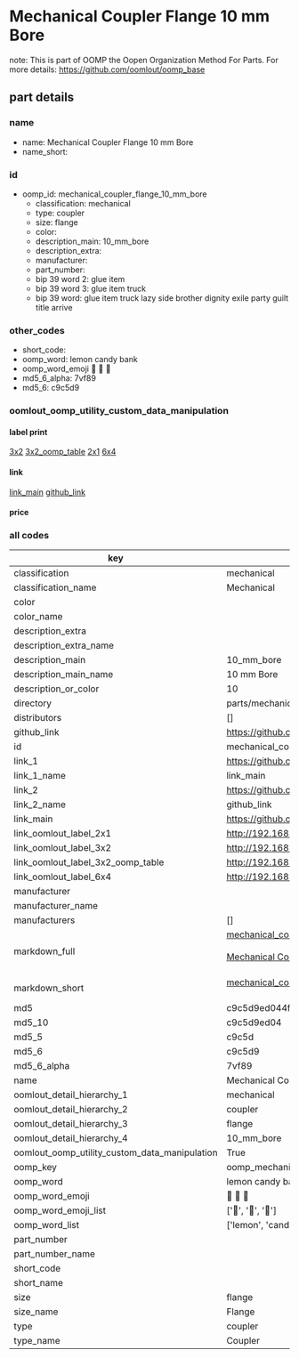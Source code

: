 # Mechanical Coupler Flange 10 mm Bore  

note: This is part of OOMP the Oopen Organization Method For Parts. For more details: https://github.com/oomlout/oomp_base

##  part details





### name
* name: Mechanical Coupler Flange 10 mm Bore
* name_short: 
### id
* oomp_id: mechanical_coupler_flange_10_mm_bore
  * classification: mechanical
  * type: coupler
  * size: flange
  * color: 
  * description_main: 10_mm_bore
  * description_extra: 
  * manufacturer: 
  * part_number: 
  * bip 39 word 2: glue item
  * bip 39 word 3: glue item truck
  * bip 39 word: glue item truck lazy side brother dignity exile party guilt title arrive

### other_codes
* short_code: 
* oomp_word: lemon candy bank
* oomp_word_emoji :lemon: :candy: :bank:
* md5_6_alpha: 7vf89
* md5_6: c9c5d9






### oomlout_oomp_utility_custom_data_manipulation
#### label print
[3x2](http://192.168.1.245:1112/?label=oomp%207vf89)
[3x2_oomp_table](http://192.168.1.107:1112/?label=oomp%207vf89)
[2x1](http://192.168.1.242:1112/?label=oomp%207vf89)
[6x4](http://192.168.1.55:1112/?label=oomp%207vf89)    

#### link

[link_main](https://github.com/oomlout/oomlout_oomp_current_version_messy/tree/main/parts/mechanical_coupler_flange_10_mm_bore) [github_link](https://github.com/oomlout/oomlout_oomp_part_src/tree/main/parts/mechanical_coupler_flange_10_mm_bore)                             

#### price







### all codes 
| key | value |  
| --- | --- |  
| classification | mechanical |  
| classification_name | Mechanical |  
| color |  |  
| color_name |  |  
| description_extra |  |  
| description_extra_name |  |  
| description_main | 10_mm_bore |  
| description_main_name | 10 mm Bore |  
| description_or_color | 10 |  
| directory | parts/mechanical_coupler_flange_10_mm_bore |  
| distributors | [] |  
| github_link | https://github.com/oomlout/oomlout_oomp_part_src/tree/main/parts/mechanical_coupler_flange_10_mm_bore |  
| id | mechanical_coupler_flange_10_mm_bore |  
| link_1 | https://github.com/oomlout/oomlout_oomp_current_version_messy/tree/main/parts/mechanical_coupler_flange_10_mm_bore |  
| link_1_name | link_main |  
| link_2 | https://github.com/oomlout/oomlout_oomp_part_src/tree/main/parts/mechanical_coupler_flange_10_mm_bore |  
| link_2_name | github_link |  
| link_main | https://github.com/oomlout/oomlout_oomp_current_version_messy/tree/main/parts/mechanical_coupler_flange_10_mm_bore |  
| link_oomlout_label_2x1 | http://192.168.1.242:1112/?label=oomp%207vf89 |  
| link_oomlout_label_3x2 | http://192.168.1.245:1112/?label=oomp%207vf89 |  
| link_oomlout_label_3x2_oomp_table | http://192.168.1.107:1112/?label=oomp%207vf89 |  
| link_oomlout_label_6x4 | http://192.168.1.55:1112/?label=oomp%207vf89 |  
| manufacturer |  |  
| manufacturer_name |  |  
| manufacturers | [] |  
| markdown_full | [mechanical_coupler_flange_10_mm_bore](https://github.com/oomlout/oomlout_oomp_current_version_messy/tree/main/parts/mechanical_coupler_flange_10_mm_bore)<br>[](https://github.com/oomlout/oomlout_oomp_current_version_messy/tree/main/parts/mechanical_coupler_flange_10_mm_bore)<br>[Mechanical Coupler Flange 10 Mm Bore](https://github.com/oomlout/oomlout_oomp_current_version_messy/tree/main/parts/mechanical_coupler_flange_10_mm_bore)<br><br> |  
| markdown_short | [mechanical_coupler_flange_10_mm_bore](https://github.com/oomlout/oomlout_oomp_current_version_messy/tree/main/parts/mechanical_coupler_flange_10_mm_bore)<br><br> |  
| md5 | c9c5d9ed044fa7c073e3f7e7d25db31f |  
| md5_10 | c9c5d9ed04 |  
| md5_5 | c9c5d |  
| md5_6 | c9c5d9 |  
| md5_6_alpha | 7vf89 |  
| name | Mechanical Coupler Flange 10 mm Bore |  
| oomlout_detail_hierarchy_1 | mechanical |  
| oomlout_detail_hierarchy_2 | coupler |  
| oomlout_detail_hierarchy_3 | flange |  
| oomlout_detail_hierarchy_4 | 10_mm_bore |  
| oomlout_oomp_utility_custom_data_manipulation | True |  
| oomp_key | oomp_mechanical_coupler_flange_10_mm_bore |  
| oomp_word | lemon candy bank |  
| oomp_word_emoji | :lemon: :candy: :bank: |  
| oomp_word_emoji_list | [':lemon:', ':candy:', ':bank:'] |  
| oomp_word_list | ['lemon', 'candy', 'bank'] |  
| part_number |  |  
| part_number_name |  |  
| short_code |  |  
| short_name |  |  
| size | flange |  
| size_name | Flange |  
| type | coupler |  
| type_name | Coupler |  
